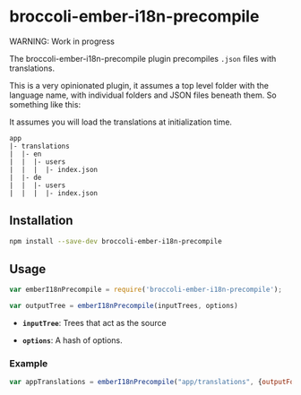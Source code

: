 # broccoli-ember-i18n-precompile

WARNING: Work in progress

The broccoli-ember-i18n-precompile plugin precompiles `.json` files with translations.

This is a very opinionated plugin, it assumes a top level folder with the language name, 
with individual folders and JSON files beneath them. So something like this:

It assumes you will load the translations at initialization time.

```
app
|- translations
|  |- en
|  |  |- users
|  |  |  |- index.json
|  |- de
|  |  |- users
|  |  |  |- index.json
```

## Installation

```bash
npm install --save-dev broccoli-ember-i18n-precompile
```

## Usage

```js
var emberI18nPrecompile = require('broccoli-ember-i18n-precompile');

var outputTree = emberI18nPrecompile(inputTrees, options)
```

* **`inputTree`**: Trees that act as the source

* **`options`**: A hash of options.

### Example

```js
var appTranslations = emberI18nPrecompile("app/translations", {outputFolder: 'assets/translations'});
```
